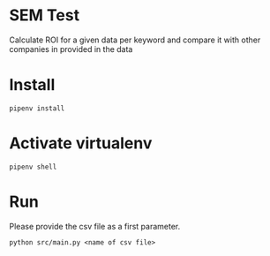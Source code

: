 # SEM Test

Calculate ROI for a given data per keyword and compare it with other companies in provided in the data

# Install

`pipenv install`

# Activate virtualenv

`pipenv shell`

# Run

Please provide the csv file as a first parameter.

`python src/main.py <name of csv file>`
